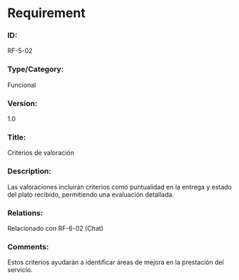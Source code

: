 # Requirement
### ID: 
RF-5-02
### Type/Category: 
Funcional 
### Version: 
1.0
### Title: 
Criterios de valoración
### Description:
Las valoraciones incluirán criterios como puntualidad en la entrega y estado del plato recibido, permitiendo una evaluación detallada.
### Relations: 
Relacionado con RF-6-02 (Chat)
### Comments:
Estos criterios ayudarán a identificar áreas de mejora en la prestación del servicio.


